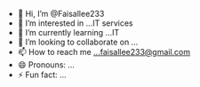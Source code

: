 - 👋 Hi, I’m @Faisallee233
- 👀 I’m interested in ...IT services
- 🌱 I’m currently learning ...IT
- 💞️ I’m looking to collaborate on ...
- 📫 How to reach me ...faisallee233@gmail.com
- 😄 Pronouns: ...
- ⚡ Fun fact: ...

<!---
Faisallee233/Faisallee233 is a ✨ special ✨ repository because its `README.md` (this file) appears on your GitHub profile.
You can click the Preview link to take a look at your changes.
--->
